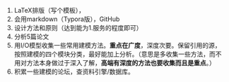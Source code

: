 1. LaTeX排版（写个模板），
2. 会用markdown（Typora版），GitHub
3. 设计方法和原则（达到能为1.服务的程度即可）
4. 分析5篇论文
5. 用I/O模型收集一些常用建模方法。**重点在广度**，深度次要。保留引用的源，按照建模的四个模块分类，最好能加上分析。（意思是多收集一些方法，而不用对方法本身做过于深入了解，**高端有深度的方法也要收集而且是重点**。）
6. 积累一些建模的论坛，查资料引擎/数据库。


